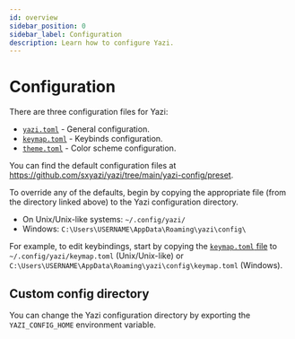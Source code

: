 ```yaml
---
id: overview
sidebar_position: 0
sidebar_label: Configuration
description: Learn how to configure Yazi.
---
```


# Configuration

There are three configuration files for Yazi:

- [`yazi.toml`](./yazi.md) - General configuration.
- [`keymap.toml`](./keymap.md) - Keybinds configuration.
- [`theme.toml`](./theme.md) - Color scheme configuration.

You can find the default configuration files at https://github.com/sxyazi/yazi/tree/main/yazi-config/preset.

To override any of the defaults, begin by copying the appropriate file (from the directory linked above) to the Yazi configuration directory.

- On Unix/Unix-like systems: `~/.config/yazi/`
- Windows: `C:\Users\USERNAME\AppData\Roaming\yazi\config\`

For example, to edit keybindings, start by copying the [`keymap.toml` file](https://github.com/sxyazi/yazi/blob/main/yazi-config/preset/keymap.toml) to `~/.config/yazi/keymap.toml` (Unix/Unix-like) or `C:\Users\USERNAME\AppData\Roaming\yazi\config\keymap.toml` (Windows).

## Custom config directory

You can change the Yazi configuration directory by exporting the `YAZI_CONFIG_HOME` environment variable.

